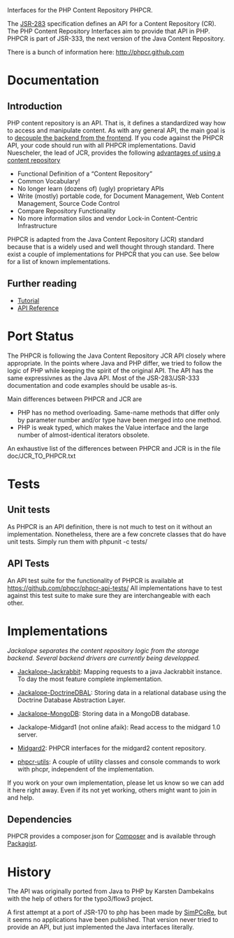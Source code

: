 Interfaces for the PHP Content Repository PHPCR.

The [JSR-283](http://jcp.org/en/jsr/summary?id=283) specification defines an API for a Content Repository (CR).
The PHP Content Repository Interfaces aim to provide that API in PHP. PHPCR is part of JSR-333, the next version
of the Java Content Repository.

There is a bunch of information here:
http://phpcr.github.com


# Documentation

## Introduction

PHP content repository is an API. That is, it defines a standardized way how to access and manipulate content. As with any general API, the main goal is to [decouple the backend from the frontend](http://bergie.iki.fi/blog/decoupling_content_management/). If you code against the PHPCR API, your code should run with all PHPCR implementations. David Nuescheler, the lead of JCR, provides the following [advantages of using a content repository](http://www.slideshare.net/uncled/introduction-to-jcr)

* Functional Definition of a “Content Repository”
* Common Vocabulary!
* No longer learn (dozens of) (ugly) proprietary APIs
* Write (mostly) portable code, for Document Management, Web Content Management, Source Code Control
* Compare Repository Functionality
* No more information silos and vendor Lock-in Content-Centric Infrastructure

PHPCR is adapted from the Java Content Repository (JCR) standard because that is a widely used and well thought through standard.
There exist a couple of implementations for PHPCR that you can use. See below for a list of known implementations.

## Further reading

* [Tutorial](https://github.com/phpcr/phpcr-docs/blob/master/tutorial/Tutorial.md)
* [API Reference](http://phpcr.github.com/doc/html/index.html)


# Port Status

The PHPCR is following the Java Content Repository JCR API closely where
appropriate. In the points where Java and PHP differ, we tried to follow the
logic of PHP while keeping the spirit of the original API. The API has the same
expressivnes as the Java API.
Most of the JSR-283/JSR-333 documentation and code examples should be usable as-is.

Main differences between PHPCR and JCR are
* PHP has no method overloading. Same-name methods that differ only by
   parameter number and/or type have been merged into one method.
* PHP is weak typed, which makes the Value interface and the large number of
   almost-identical iterators obsolete.

An exhaustive list of the differences between PHPCR and JCR is in the file
doc/JCR_TO_PHPCR.txt


# Tests

## Unit tests

As PHPCR is an API definition, there is not much to test on it without an
implementation. Nonetheless, there are a few concrete classes that do have
unit tests. Simply run them with phpunit -c tests/

## API Tests

An API test suite for the functionality of PHPCR is available at
https://github.com/phpcr/phpcr-api-tests/
All implementations have to test against this test suite to make sure they
are interchangeable with each other.


# Implementations

*Jackalope separates the content repository logic from the storage backend. Several backend drivers are currently being developped.*

* [Jackalope-Jackrabbit](https://jackalope.github.com/): Mapping requests to a java Jackrabbit instance. To day the most feature complete implementation.
* [Jackalope-DoctrineDBAL](https://jackalope.github.com/): Storing data in a relational database using the Doctrine Database Abstraction Layer.
* [Jackalope-MongoDB](https://github.com/chirimoya/jackalope/tree/MongoDB): Storing data in a MongoDB database.
* Jackalope-Midgard1 (not online afaik): Read access to the midgard 1.0 server.
* [Midgard2](https://github.com/bergie/phpcr-midgard2): PHPCR interfaces for the midgard2 content repository.

* [phpcr-utils](https://github.com/phpcr/phpcr-utils): A couple of utility classes and console commands to work with phcpr, independent of the implementation.

If you work on your own implementation, please let us know so we can add it here right away. Even if its not yet working, others might want to join in and help.

## Dependencies

PHPCR provides a composer.json for [Composer](http://packagist.org/about-composer) and is available through [Packagist](http://packagist.org/).

# History

The API was originally ported from Java to PHP by Karsten Dambekalns
with the help of others for the typo3/flow3 project.

A first attempt at a port of JSR-170 to php has been made by [SimPCoRe](http://www.simpcore.org/), but it
seems no applications have been published. That version never tried to provide an API, but just implemented the Java
interfaces literally.
